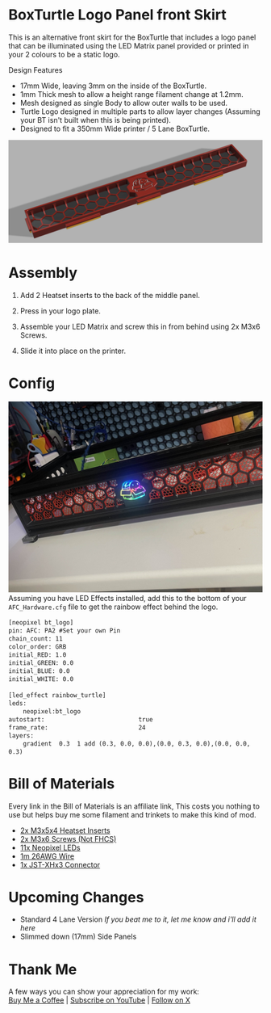 BoxTurtle Logo Panel front Skirt
===
This is an alternative front skirt for the BoxTurtle that includes a logo panel that can be illuminated using the LED Matrix panel provided or printed in your 2 colours to be a static logo.

Design Features
 - 17mm Wide, leaving 3mm on the inside of the BoxTurtle.
 - 1mm Thick mesh to allow a height range filament change at 1.2mm.
 - Mesh designed as single Body to allow outer walls to be used.
 - Turtle Logo designed in multiple parts to allow layer changes (Assuming your BT isn't built when this is being printed).
 - Designed to fit a 350mm Wide printer / 5 Lane BoxTurtle.

![Render](./Images/render.png)

Assembly
===
1. Add 2 Heatset inserts to the back of the middle panel.

2. Press in your logo plate.

3. Assemble your LED Matrix and screw this in from behind using 2x M3x6 Screws.

4. Slide it into place on the printer.

Config
===
![Photo](./Images/photo_led.jpg)
Assuming you have LED Effects installed, add this to the bottom of your `AFC_Hardware.cfg` file to get the rainbow effect behind the logo.
```
[neopixel bt_logo]
pin: AFC: PA2 #Set your own Pin
chain_count: 11
color_order: GRB
initial_RED: 1.0
initial_GREEN: 0.0
initial_BLUE: 0.0
initial_WHITE: 0.0

[led_effect rainbow_turtle]
leds:
    neopixel:bt_logo
autostart:                          true
frame_rate:                         24
layers:
    gradient  0.3  1 add (0.3, 0.0, 0.0),(0.0, 0.3, 0.0),(0.0, 0.0, 0.3)
```

Bill of Materials
===
Every link in the Bill of Materials is an affiliate link, This costs you nothing to use but helps buy me some filament and trinkets to make this kind of mod.

 - [2x M3x5x4 Heatset Inserts](https://s.click.aliexpress.com/e/_DdHrjjj)
 - [2x M3x6 Screws (Not FHCS)](https://s.click.aliexpress.com/e/_DEccKQd)
 - [11x Neopixel LEDs](https://s.click.aliexpress.com/e/_DEccKQd)
 - [1m 26AWG Wire](https://s.click.aliexpress.com/e/_Dcg8I5b)
 - [1x JST-XHx3 Connector](https://s.click.aliexpress.com/e/_DE6E8Rn)

Upcoming Changes
===
 - Standard 4 Lane Version *If you beat me to it, let me know and i'll add it here*
 - Slimmed down (17mm) Side Panels

Thank Me
===
A few ways you can show your appreciation for my work:\
[Buy Me a Coffee](https://buymeacoffee.com/makermylo) | [Subscribe on YouTube](https://www.youtube.com/@makermylo) | [Follow on X](https://x.com/MakerMylo)
